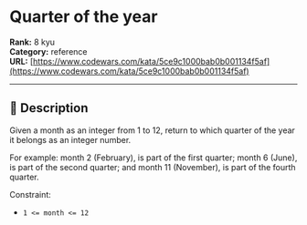 # Quarter of the year

**Rank:** 8 kyu  
**Category:** reference  
**URL:** [https://www.codewars.com/kata/5ce9c1000bab0b001134f5af](https://www.codewars.com/kata/5ce9c1000bab0b001134f5af)

---

## 📝 Description

Given a month as an integer from 1 to 12, return to which quarter of the year it belongs as an integer
 number.

For example: month 2 (February), is part of the first quarter; month 6 (June), is part of the second quarter; and month 11 (November), is part of the fourth quarter.

Constraint:
* `1 <= month <= 12`
